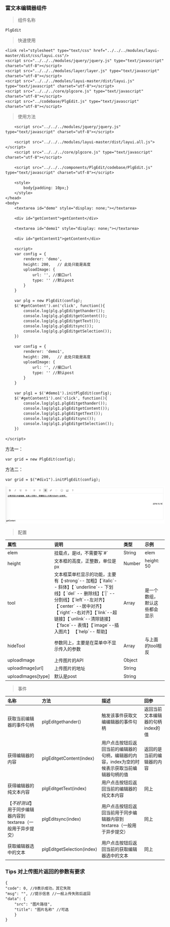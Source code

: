 ### 富文本编辑器组件

> 组件名称

```
PlgEdit
```

> 快速使用

```
<link rel="stylesheet" type="text/css" href="../../../modules/layui-master/dist/css/layui.css"/>
<script src="../../../modules/jquery/jquery.js" type="text/javascript" charset="utf-8"></script>
<script src="../../../modules/layer/layer.js" type="text/javascript" charset="utf-8"></script>
<script src="../../../modules/layui-master/dist/layui.js" type="text/javascript" charset="utf-8"></script>
<script src="../../../core/plgcore.js" type="text/javascript" charset="utf-8"></script>
<script src="../codebase/PlgEdit.js" type="text/javascript" charset="utf-8"></script>
```

> 使用方法

```
    <script src="../../../modules/jquery/jquery.js" type="text/javascript" charset="utf-8"></script>

    <script src="../../../modules/layui-master/dist/layui.all.js"></script>
    <script src="../../../core/plgcore.js" type="text/javascript" charset="utf-8"></script>

    <script src="../../../components/PlgEdit/codebase/PlgEdit.js" type="text/javascript" charset="utf-8"></script>

    <style>
        body{padding: 10px;}
    </style>
</head>
<body>
    <textarea id="demo" style="display: none;"></textarea>

    <div id="getContent">getContent</div>

    <textarea id="demo1" style="display: none;"></textarea>

    <div id="getContent1">getContent</div>

    <script>
    var config = {
        renderer: 'demo',
        height: 200,   // 此处只能是高度
        uploadImage: {
            url: '', //接口url
            type: '' //默认post
        }
    }

    var plg = new PlgEdit(config);
    $('#getContent').on('click', function(){
        console.log(plg.plgEditgethander());
        console.log(plg.plgEditgetContent());
        console.log(plg.plgEditgetText());
        console.log(plg.plgEditsync());
        console.log(plg.plgEditgetSelection());
    })

    var config = {
        renderer: 'demo1',
        height: 200,   // 此处只能是高度
        uploadImage: {
            url: '', //接口url
            type: '' //默认post
        }
    }

    var plg1 = $('#demo1').initPlgEdit(config);
    $('#getContent1').on('click', function(){
        console.log(plg1.plgEditgethander());
        console.log(plg1.plgEditgetContent());
        console.log(plg1.plgEditgetText());
        console.log(plg1.plgEditsync());
        console.log(plg1.plgEditgetSelection());
    })

</script>
```

方法一：

```
var grid = new PlgEdit(config);
```

方法二：

```
var grid = $("#div1").initPlgEdit(config);
```

![](/assets/edit.png)

> 配置

| 属性 | 说明 | 类型 | 示例 |
| :--- | :--- | :--- | :--- |
| elem | 挂载点，是id，不需要写\`\#\` | String | elem |
| height | 文本框的高度，正整数，单位是px | Number | height: 50 |
| tool | 文本框菜单栏显示的功能，主要有【·strong\`-- 加粗】【\`italic\`-- 斜体】【 \`underline\`-- 下划线】【 \`del\` -- 删除线】【\`\|\` -- 分割线】【\`left\`--左对齐】【\`center\` --居中对齐】【\`right\`--右对齐】【\`link\`--超链接】【\`unlink\`--清除链接】【\`face\`-- 表情】【\`image\`--插入图片】 【\`help\`-- 帮助】 | Array | 是一个数组，默认这些都会显示 |
| hideTool | 参数同上，主要是在菜单中不显示传入的参数 | Array | 与上面的tool相反 |
| uploadImage | 上传图片的API | Object |  |
| uploadImage\[url\] | 上传图片的地址 | String |  |
| uploadImages\[type\] | 默认是post | String |  |

> 事件

| 名称 | 方法 | 描述 | 回参 |
| :--- | :--- | :--- | :--- |
| 获取当前编辑器的事件句柄 | plgEditgethander\(\) | 触发该事件获取文编编辑器的事件句柄 | 返回当前文本编辑器的句柄index的值 |
| 获得编辑器的内容 | plgEditgetContent\(index\) | 用户点击按钮后返回当前的编辑器的句柄，编辑器的内容，index为空的时候表示获取当前编辑器句柄的值 | 返回的是当前的编辑器的内容 |
| 获得编辑器的纯文本内容 | plgEditgetText\(index\) | 用户点击按钮后返回当前的编辑器的纯文本内容 | 同上 |
| 【_不好测试_】用于同步编辑器内容到textarea（一般用于异步提交） | plgEditsync\(index\) | 用户点击按钮后返回当前用于同步编辑器内容到textarea（一般用于异步提交） | 同上 |
| 获取编辑器选中的文本 | plgEditgetSelection\(index\) | 用户点击按钮后返回当前的获取编辑器选中的文本 | 同上 |

### Tips 对上传图片返回的参数有要求

```
{
"code": 0, //0表示成功，其它失败
"msg": "", //提示信息 //一般上传失败后返回
"data": {
    "src": "图片路径",
    "title": "图片名称" //可选
    }
}
```



